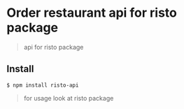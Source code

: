 # Order restaurant api for risto package

> api for risto package

## Install
```console
$ npm install risto-api
```
> for usage look at risto package
